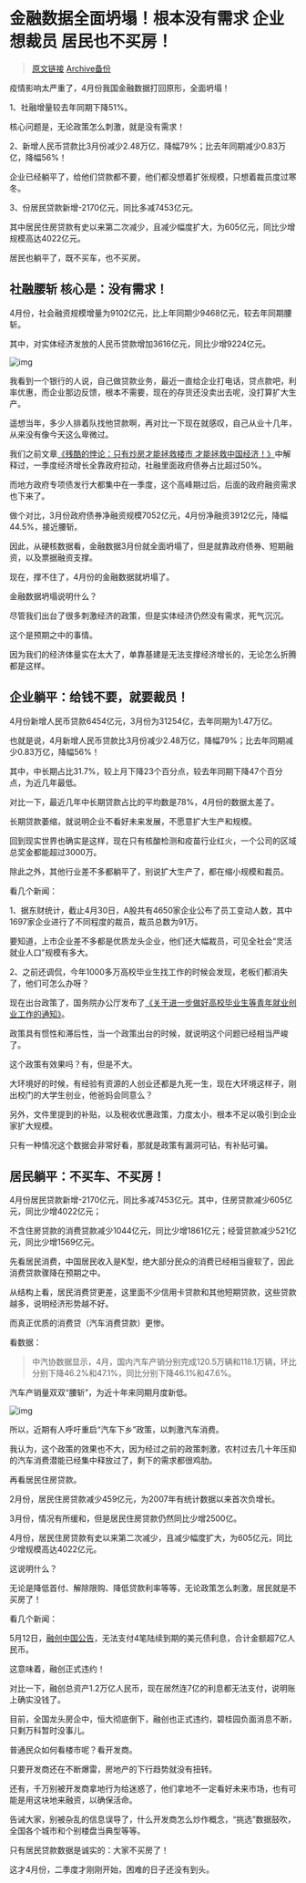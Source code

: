 # 金融数据全面坍塌！根本没有需求 企业想裁员 居民也不买房！

> [原文链接](https://mp.weixin.qq.com/s/1BtaWmYtl6usa_jkkbYloA) [Archive备份](https://archive.ph/iqy9p)

疫情影响太严重了，4月份我国金融数据打回原形，全面坍塌！

1、社融增量较去年同期下降51%。

核心问题是，无论政策怎么刺激，就是没有需求！

2、新增人民币贷款比3月份减少2.48万亿，降幅79%；比去年同期减少0.83万亿，降幅56%！

企业已经躺平了，给他们贷款都不要，他们都没想着扩张规模，只想着裁员度过寒冬。

3、份居民贷款新增-2170亿元，同比多减7453亿元。

其中居民住房贷款有史以来第二次减少，且减少幅度扩大，为605亿元，同比少增规模高达4022亿元。

居民也躺平了，既不买车，也不买房。

## 社融腰斩 核心是：没有需求！

4月份，社会融资规模增量为9102亿元，比上年同期少9468亿元，较去年同期腰斩。

其中，对实体经济发放的人民币贷款增加3616亿元，同比少增9224亿元。

![img](imgs/社会融资规模.jpg)

我看到一个银行的人说，自己做贷款业务，最近一直给企业打电话，贷点款吧，利率优惠，而企业那边反馈，根本不需要，现在的存货还没卖出去呢，没打算扩大生产。

遥想当年，多少人排着队找他贷款啊，再对比一下现在就感叹，自己从业十几年，从来没有像今天这么卑微过。

我们之前文章[《残酷的悖论：只有炒房才能拯救楼市 才能拯救中国经济！》](https://www.163.com/dy/article/H4U1LAOR0539HG14.html)中解释过，一季度经济增长全靠政府拉动，社融里面政府债券占比超过50%。

而地方政府专项债发行大都集中在一季度，这个高峰期过后，后面的政府融资需求也下来了。

做个对比，3月份政府债券净融资规模7052亿元，4月份净融资3912亿元，降幅44.5%，接近腰斩。

因此，从硬核数据看，金融数据3月份就全面坍塌了，但是就靠政府债券、短期融资，以及票据融资支撑。

现在，撑不住了，4月份的金融数据就坍塌了。

金融数据坍塌说明什么？

尽管我们出台了很多刺激经济的政策，但是实体经济仍然没有需求，死气沉沉。

这个是预期之中的事情。

因为我们的经济体量实在太大了，单靠基建是无法支撑经济增长的，无论怎么折腾都是这样。

## 企业躺平：给钱不要，就要裁员！

4月份新增人民币贷款6454亿元，3月份为31254亿，去年同期为1.47万亿。

也就是说，4月新增人民币贷款比3月份减少2.48万亿，降幅79%；比去年同期减少0.83万亿，降幅56%！

其中，中长期占比31.7%，较上月下降23个百分点，较去年同期下降47个百分点，为近几年最低。

对比一下，最近几年中长期贷款占比的平均数是78%，4月份的数据太差了。

长期贷款萎缩，就说明企业不看好未来发展，不愿意扩大生产和规模。

回到现实世界也确实是这样，现在只有核酸检测和疫苗行业红火，一个公司的区域总奖金都能超过3000万。

除此之外，其他行业差不多都躺平了，别说扩大生产了，都在缩小规模和裁员。

看几个新闻：

1、据东财统计，截止4月30日，A股共有4650家企业公布了员工变动人数，其中1697家企业进行了不同程度的裁员，裁员总数为91万。

要知道，上市企业差不多都是优质龙头企业，他们还大幅裁员，可见全社会“灵活就业人口”规模有多大。

2、之前还调侃，今年1000多万高校毕业生找工作的时候会发现，老板们都消失了，他们可怎么办呀？

现在出台政策了，国务院办公厅发布了[《关于进一步做好高校毕业生等青年就业创业工作的通知》](http://www.gov.cn/zhengce/content/2022-05/13/content_5690111.htm)。

政策具有惯性和滞后性，当一个政策出台的时候，就说明这个问题已经相当严峻了。

这个政策有效果吗？有，但是不大。

大环境好的时候，有经验有资源的人创业还都是九死一生，现在大环境这样子，刚出校门的大学生创业，他爸妈会同意么？

另外，文件里提到的补贴，以及税收优惠政策，力度太小，根本不足以吸引到企业家扩大规模。

只有一种情况这个数据会非常好看，那就是政策有漏洞可钻，有补贴可骗。

## 居民躺平：不买车、不买房！

4月份居民贷款新增-2170亿元，同比多减7453亿元。其中，住房贷款减少605亿元，同比少增4022亿元；

不含住房贷款的消费贷款减少1044亿元，同比少增1861亿元；经营贷款减少521亿元，同比少增1569亿元。

先看居民消费，中国居民收入是K型，绝大部分民众的消费已经相当疲软了，因此消费贷款骤降在预期之中。

从结构上看，居民消费贷更差，这里面不少信用卡贷款和其他短期贷款，这些贷款越多，说明经济形势越不好。

而真正优质的消费贷（汽车消费贷款）更惨。

看数据：

>中汽协数据显示，4月，国内汽车产销分别完成120.5万辆和118.1万辆，环比分别下降46.2%和47.1%，同比分别下降46.1%和47.6%。

汽车产销量双双“腰斩”，为近十年来同期月度新低。

![img](imgs/2022年4月国内汽车市场销量情况.png)

所以，近期有人呼吁重启“汽车下乡”政策，以刺激汽车消费。

我认为，这个政策的效果也不大，因为经过之前的政策刺激，农村过去几十年压抑的汽车消费潜能已经集中释放过了，剩下的需求都很鸡肋。

再看居民住房贷款。

2月份，居民住房贷款减少459亿元，为2007年有统计数据以来首次负增长。

3月份，情况有所缓和，但是居民住房贷款仍然同比少增2500亿。

4月份，居民住房贷款有史以来第二次减少，且减少幅度扩大，为605亿元，同比少增规模高达4022亿元。

这说明什么？

无论是降低首付、解除限购、降低贷款利率等等，无论政策怎么刺激，居民就是不买房了！

看几个新闻：

5月12日，[融创中国公告](https://www.sunac.com.cn/upload/file/2022-05-12/e9968cd3-6f68-47c7-af2a-2a52b9ba43f0.pdf)，无法支付4笔陆续到期的美元债利息，合计金额超7亿人民币。

这意味着，融创正式违约！

对比一下，融创总资产1.2万亿人民币，现在居然连7亿的利息都无法支付，说明账上确实没钱了。

目前，全国龙头房企中，恒大彻底倒下，融创也正式违约，碧桂园负面消息不断，只剩万科暂时没事儿。

普通民众如何看楼市呢？看开发商。

只要开发商还在不断爆雷，房地产的下行趋势就没有扭转。

还有，千万别被开发商拿地行为给迷惑了，他们拿地不一定看好未来市场，也有可能是用这块地来融资，以确保活命。

告诫大家，别被杂乱的信息误导了，什么开发商怎么炒作概念，“挑选”数据鼓吹，全国各个城市和个别楼盘当典型等等。

只有居民贷款数据是诚实的：大家不买房了！

这才4月份，二季度才刚刚开始，困难的日子还没有到头。
